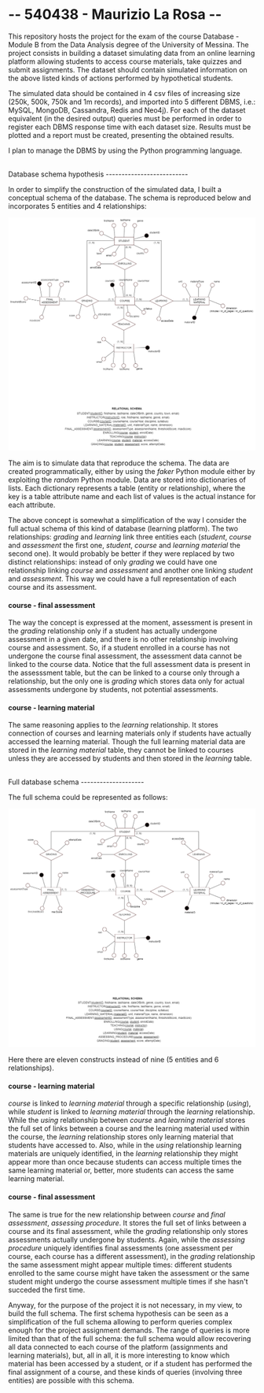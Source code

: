 -- 540438 - Maurizio La Rosa --
===============================

<p>
This repository hosts the project for the exam of the course Database - Module B from the Data Analysis degree of the University of Messina. The project consists in building a dataset simulating data from an online learning platform allowing students to access course materials, take quizzes and submit assignments. The dataset should contain simulated information on the above listed kinds of actions performed by hypothetical students.

The simulated data should be contained in 4 csv files of increasing size (250k, 500k, 750k and 1m records), and imported into 5 different DBMS, i.e.: MySQL, MongoDB, Cassandra, Redis and Neo4j).
For each of the dataset equivalent (in the desired output) queries must be performed in order to register each DBMS response time with each dataset size. Results must be plotted and a report must be created, presenting the obtained results.

I plan to manage the DBMS by using the Python programming language.
</p>

<br>
Database schema hypothesis
--------------------------

In order to simplify the construction of the simulated data, I built a conceptual schema of the database. The schema is reproduced below and incorporates 5 entities and 4 relationships:

![Conceptual schema](https://github.com/malrau/da_dbB_project/blob/main/schema/e-r_final.png)

<p>
The aim is to simulate data that reproduce the schema. The data are created programmatically, either by using the <i>faker</i> Python module either by exploiting the <i>random</i> Python module. Data are stored into dictionaries of lists. Each dictionary represents a table (entity or relationship), where the key is a table attribute name and each list of values is the actual instance for each attribute.

The above concept is somewhat a simplification of the way I consider the full actual schema of this kind of database (learning platform). The two relationships: <i>grading</i> and <i>learning</i> link three entities each (<i>student</i>, <i>course</i> and <i>assessment</i> the first one, <i>student</i>, <i>course</i> and <i>learning material</i> the second one). It would probably be better if they were replaced by two distinct relationships: instead of only <i>grading</i> we could have one relationship linking <i>course</i> and <i>assessment</i> and another one linking <i>student</i> and <i>assessment</i>. This way we could have a full representation of each course and its assessment. 
</p>

<p>
<h4>course - final assessment</h4>
The way the concept is expressed at the moment, assessment is present in the <i>grading</i> relationship only if a student has actually undergone assessment in a given date, and there is no other relationship involving course and assessment.  So, if a student enrolled in a course has not undergone the course final assessment, the assessment data cannot be linked to the course data. Notice that the full assessment data is present in the assesssment table, but the can be linked to a course only through a relationship, but the only one is <i>grading</i> which stores data only for actual assessments undergone by students, not potential assessments.
</p>

<p>
<h4>course - learning material</h4>
The same reasoning applies to the <i>learning</i> relationship. It stores connection of courses and learning materials only if students have actually accessed the learning material. Though the full learning material data are stored in the <i>learning material</i> table, they cannot be linked to courses unless they are accessed by students and then stored in the <i>learning</i> table.
</p>


<br>
Full database schema
--------------------

The full schema could be represented as follows:

![Full conceptual schema](https://github.com/malrau/da_dbB_project/blob/main/schema/e-r_full[not_used].png)

Here there are eleven constructs instead of nine (5 entities and 6 relationships).

<p>
<h4>course - learning material</h4>
<i>course</i> is linked to <i>learning material</i> through a specific relationship (<i>using</i>), while <i>student</i> is linked to <i>learning material</i> through the <i>learning</i> relationship. While the <i>using</i> relationship between <i>course</i> and <i>learning material</i> stores the full set of links between a course and the learning material used within the course, the <i>learning</i> relationship stores only learning material that students have accessed to. Also, while in the <i>using</i> relationship learning materials are uniquely identified, in the <i>learning</i> relationship they might appear  more than once because students can access multiple times the same learning material or, better, more students can access the same learning material.
</p>

<p>
<h4>course - final assessment</h4>
The same is true for the new relationship between <i>course</i> and <i>final assessment</i>, <i>assessing procedure</i>. It stores the full set of links between a course and its final assessment, while the <i>grading</i> relationship only stores assessments actually undergone by students. Again, while the <i>assessing procedure</i> uniquely identifies final assessments (one assessment per course, each course has a different assessment), in the <i>grading</i> relationship the same assessment might appear multiple times: different students enrolled to the same course might have taken the assessment or the same student might undergo the course assessment multiple times if she hasn't succeded the first time.
</p>

<p>
Anyway, for the purpose of the project it is not necessary, in my view, to build the full schema. The first schema hypothesis can be seen as a simplification of the full schema allowing to perform queries complex enough for the project assignment demands. The range of queries is more limited than that of the full schema: the full schema would allow recovering all data connected to each course of the platform (assignments and learning materials), but, all in all, it is more interesting to know which material has been accessed by a student, or if a student has performed the final assignment of a course, and these kinds of queries (involving three entities) are possible with this schema.
</p>